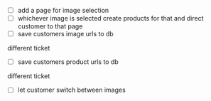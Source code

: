 -   [ ] add a page for image selection
-   [ ] whichever image is selected create products for that and direct customer to that page
-   [ ] save customers image urls to db

different ticket

-   [ ] save customers product urls to db

different ticket

-   [ ] let customer switch between images

